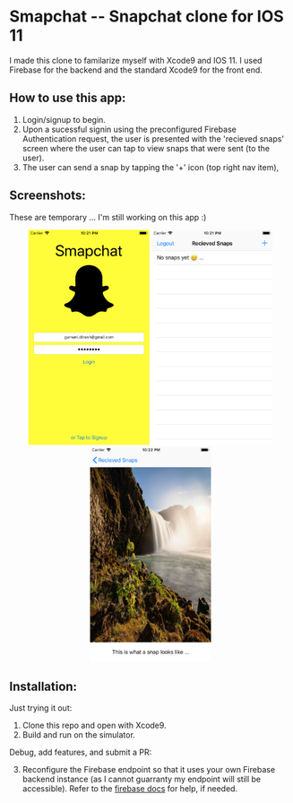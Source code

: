 # Smapchat -- Snapchat clone for IOS 11
I made this clone to familarize myself with Xcode9 and IOS 11. I used Firebase for the backend and the standard Xcode9 for the front end.  

## How to use this app:
1) Login/signup to begin.
2) Upon a sucessful signin using the preconfigured Firebase Authentication request, the user is presented with the 'recieved snaps' screen where the user can tap to view snaps that were sent (to the user).
3) The user can send a snap by tapping the '+' icon (top right nav item),  

## Screenshots:
These are temporary ... I'm still working on this app :)
<p align="center">
  <img src="https://github.com/dgurnani12/Smapchat/blob/master/Screenshots/Simulator%20Screen%20Shot%20-%20iPhone%208%20-%202017-11-21%20at%2022.21.42.png" width="216" height="384"/>
  <img src="https://github.com/dgurnani12/Smapchat/blob/master/Screenshots/Simulator%20Screen%20Shot%20-%20iPhone%208%20-%202017-11-21%20at%2022.21.47.png" width="216" height="384"/>
  <img src="https://github.com/dgurnani12/Smapchat/blob/master/Screenshots/Simulator%20Screen%20Shot%20-%20iPhone%208%20-%202017-11-21%20at%2022.22.52.png" width="216" height="384"/>
</p>

## Installation:
Just trying it out:

1) Clone this repo and open with Xcode9.
2) Build and run on the simulator.

Debug, add features, and submit a PR:

3) Reconfigure the Firebase endpoint so that it uses your own Firebase backend instance (as I cannot guarranty my endpoint will still be accessible). Refer to the [firebase docs](https://firebase.google.com/) for help, if needed.
